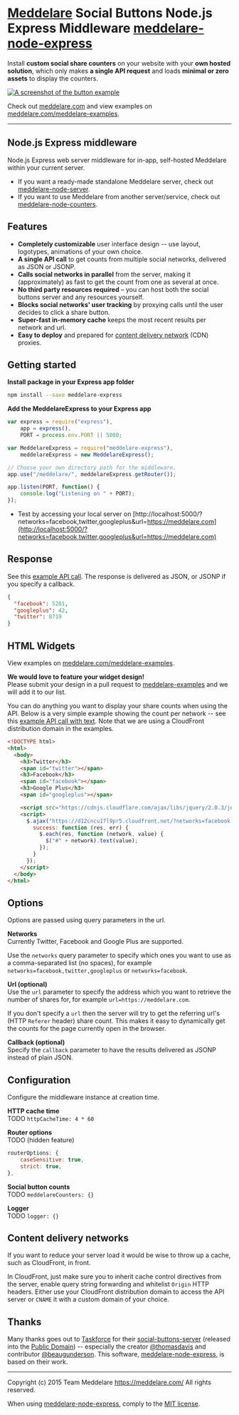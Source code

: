 # [Meddelare](https://meddelare.com/) Social Buttons Node.js Express Middleware [meddelare-node-express](https://github.com/meddelare/meddelare-node-express)


Install **custom social share counters** on your website with your **own hosted solution**, which only makes **a single API request** and loads **minimal or zero assets** to display the counters.

[![A screenshot of the button example](https://cloud.githubusercontent.com/assets/1398544/8511166/5c92d0b2-230b-11e5-895a-d3b67da749b5.png)](https://meddelare.com/)

Check out [meddelare.com](https://meddelare.com/) and view examples on [meddelare.com/meddelare-examples](https://meddelare.com/meddelare-examples).



---



## Node.js Express middleware

Node.js Express web server middleware for in-app, self-hosted Meddelare within your current server.

- If you want a ready-made standalone Meddelare server, check out [meddelare-node-server](https://github.com/meddelare/meddelare-node-server).
- If you want to use Meddelare from another server/service, check out [meddelare-node-counters](https://github.com/meddelare/meddelare-node-counters).



## Features

- **Completely customizable** user interface design -- use layout, logotypes, animations of your own choice.
- **A single API call** to get counts from multiple social networks, delivered as JSON or JSONP.
- **Calls social networks in parallel** from the server, making it (approximately) as fast to get the count from one as several at once.
- **No third party resources required** – you can host both the social buttons server and any resources yourself.
- **Blocks social networks' user tracking** by proxying calls until the user decides to click a share button.
- **Super-fast in-memory cache** keeps the most recent results per network and url.
- **Easy to deploy** and prepared for [content delivery network](https://en.wikipedia.org/wiki/Content_delivery_network) (CDN) proxies.



## Getting started

**Install package in your Express app folder**

```bash
npm install --save meddelare-express
```

**Add the MeddelareExpress to your Express app**

```javascript
var express = require("express"),
    app = express(),
    PORT = process.env.PORT || 5000;

var MeddelareExpress = require("meddelare-express"),
    meddelareExpress = new MeddelareExpress();

// Choose your own directory path for the middleware.
app.use("/meddelare/", meddelareExpress.getRouter());

app.listen(PORT, function() {
    console.log("Listening on " + PORT);
});
```

- Test by accessing your local server on [http://localhost:5000/?networks=facebook,twitter,googleplus&url=https://meddelare.com](http://localhost:5000/?networks=facebook,twitter,googleplus&url=https://meddelare.com)



## Response

See this [example API call](https://meddelare-node-express.herokuapp.com/?networks=facebook,twitter,googleplus&url=https://meddelare.com). The response is delivered as JSON, or JSONP if you specify a callback.

```json
{
  "facebook": 5281,
  "googleplus": 42,
  "twitter": 8719
}
```



## HTML Widgets

View examples on [meddelare.com/meddelare-examples](https://meddelare.com/meddelare-examples).

**We would love to feature your widget design!**  
Please submit your design in a pull request to [meddelare-examples](https://github.com/meddelare/meddelare-examples) and we will add it to our list.

You can do anything you want to display your share counts when using the API. Below is a very simple example showing the count per network -- see this [example API call with text](https://meddelare.com/meddelare-examples/examples/text/). Note that we are using a CloudFront distribution domain in the examples.

```html
<!DOCTYPE html>
<html>
  <body>
    <h3>Twitter</h3>
    <span id="twitter"></span>
    <h3>Facebook</h3>
    <span id="facebook"></span>
    <h3>Google Plus</h3>
    <span id="googleplus"></span>

    <script src="https://cdnjs.cloudflare.com/ajax/libs/jquery/2.0.3/jquery.min.js"></script>
    <script>
      $.ajax("https://d12cncu17l9pr5.cloudfront.net/?networks=facebook,twitter,googleplus&url=https://meddelare.com", {
        success: function (res, err) {
          $.each(res, function (network, value) {
            $("#" + network).text(value);
          });
        }
      });
    </script>
  </body>
</html>
```



## Options

Options are passed using query parameters in the url.


**Networks**  
Currently Twitter, Facebook and Google Plus are supported.

Use the `networks` query parameter to specify which ones you want to use as a comma-separated list (no spaces), for example `networks=facebook,twitter,googleplus` or `networks=facebook`.


**Url (optional)**  
Use the `url` parameter to specify the address which you want to retrieve the number of shares for, for example `url=https://meddelare.com`.

If you don't specify a `url` then the server will try to get the referring url's (HTTP `Referer` header) share count. This makes it easy to dynamically get the counts for the page currently open in the browser.


**Callback (optional)**  
Specify the `callback` parameter to have the results delivered as JSONP instead of plain JSON.



## Configuration

Configure the middleware instance at creation time.

**HTTP cache time**  
TODO `httpCacheTime: 4 * 60`


**Router options**  
TODO (hidden feature)
```javascript
routerOptions: {
    caseSensitive: true,
    strict: true,
},
```

**Social button counts**  
TODO `meddelareCounters: {}`

**Logger**  
TODO `logger: {}`



## Content delivery networks

If you want to reduce your server load it would be wise to throw up a cache, such as CloudFront, in front.

In CloudFront, just make sure you to inherit cache control directives from the server, enable query string forwarding and whitelist `Origin` HTTP headers. Either use your CloudFront distribution domain to access the API server or `CNAME` it with a custom domain of your choice.



## Thanks

Many thanks goes out to [Taskforce](https://taskforce.is/) for their [social-buttons-server](https://github.com/tfrce/social-buttons-server) (released into the [Public Domain](https://github.com/tfrce/social-buttons-server/tree/faf1a41e5d2d44b7e6de460b9369f11437095af1)) -- especially the creator [@thomasdavis](https://github.com/thomasdavis) and contributor [@beaugunderson](https://github.com/beaugunderson). This software, [meddelare-node-express](https://github.com/meddelare/meddelare-node-express), is based on their work.



---

Copyright (c) 2015 Team Meddelare <https://meddelare.com/> All rights reserved.

When using [meddelare-node-express](https://github.com/meddelare/meddelare-node-express), comply to the [MIT license](http://opensource.org/licenses/MIT).
